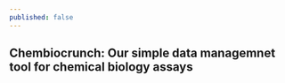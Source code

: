 ```yaml
---
published: false
---
```


## Chembiocrunch: Our simple data managemnet tool for chemical biology assays


